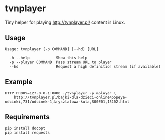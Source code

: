 tvnplayer
=========

Tiny helper for playing http://tvnplayer.pl/ content in Linux.


Usage
-----

    Usage: tvnplayer [-p COMMAND] [--hd] [URL]

      -h --help            Show this help
      -p --player COMMAND  Pass stream URL to player
      --hd                 Request a high definition stream (if available)


Example
-------

    HTTP_PROXY=127.0.0.1:8080 ./tvnplayer -p mplayer \
        http://tvnplayer.pl/bajki-dla-dzieci-online/popeye-odcinki,731/odcinek-1,krysztalowa-kula,S00E01,12402.html


Requirements
------------

    pip install docopt
    pip install requests
